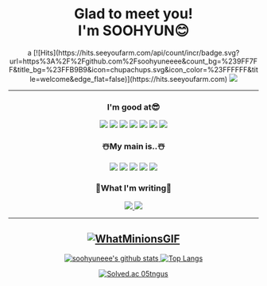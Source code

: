 <div align="center">
  <h1>Glad to meet you! <br>I'm SOOHYUN😊</h1>
a
  [![Hits](https://hits.seeyoufarm.com/api/count/incr/badge.svg?url=https%3A%2F%2Fgithub.com%2Fsoohyuneeee&count_bg=%239FF7FF&title_bg=%23FFB9B9&icon=chupachups.svg&icon_color=%23FFFFFF&title=welcome&edge_flat=false)](https://hits.seeyoufarm.com) <a href="https://www.instagram.com/soohyuneeee/" target="_blank"><img src="https://img.shields.io/badge/instagram-F7819F?style=flat-square&logo=instagram&logoColor=FFFFFF"/></a> 
<hr>
  
  <h3>I'm good at😎</h3>
  <a><img src="https://img.shields.io/badge/React-00D1F7?style=flat-square&logo=React&logoColor=FFFFFF"/></a> <a><img src="https://img.shields.io/badge/HTML-F1662A?style=flat-square&logo=HTML5&logoColor=FFFFFF"/></a> <a><img src="https://img.shields.io/badge/CSS-33A9DC?style=flat-square&logo=Css3&logoColor="FFFFFF"/></a> <a><img src="https://img.shields.io/badge/JS-F7DF1E?style=flat-square&logo=Javascript&logoColor=FFFFFF"/></a> <a><img src="https://img.shields.io/badge/C-7F42C3?style=flat-square&logo=c&logoColor=FFFFFF"/></a> <a><img src="https://img.shields.io/badge/Figma-000000?style=flat-square&logo=Figma&logoColor=FFFFFF"/></a> <a><img src="https://img.shields.io/badge/Python-yellow?style=flat-square&logo=Python&logoColor=FFFFFF"/></a>
  
 <h3>☃️My main is..☃️</h3>
 <a><img src="https://img.shields.io/badge/AWS-00D1F7?style=flat-square&logo=AWS&logoColor=FFFFFF"/></a> <a><img src="https://img.shields.io/badge/Spring-green?style=flat-square&logo=Spring&logoColor=FFFFFF"/></a> <a><img src="https://img.shields.io/badge/C++-blue?style=flat-square&logo=cplusplus&logoColor=FFFFFF"/></a> <a><img src="https://img.shields.io/badge/Mysql-lightblue?style=flat-square&logo=Mysql&logoColor=FFFFFF"/></a> <a><img src="https://img.shields.io/badge/Oracle-red?style=flat-square&logo=ORACLEe&logoColor=FFFFFF"/></a>
 
 <h3>🐧What I'm writing🐧</h3>
 <a href="https://velog.io/@soohyuneeee"><img src="https://img.shields.io/badge/velog-green?style=flat-square&logo=velog&logoColor=white"/>
 <a href="https://github.com/soohyuneeee"><img src="https://img.shields.io/badge/github-black?style=flat-square&logo=github&logoColor=white"/>   
 <hr>
 
 ![WhatMinionsGIF](https://user-images.githubusercontent.com/80656686/177696998-1ff41b2e-4d20-42c7-8335-bef24a0cc776.gif)
--------------------------------------------------------------------------------

  
 ![soohyuneee's github stats](https://github-readme-stats.vercel.app/api?username=soohyuneeee&show_icons=true&theme=graywhite) ![Top Langs](https://github-readme-stats.vercel.app/api/top-langs/?username=soohyuneeee&layout=compact&theme=graywhite)


[![Solved.ac 05tngus](http://mazassumnida.wtf/api/v2/generate_badge?boj=05tngus)](https://solved.ac/05tngus)
</div>

   

